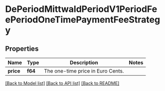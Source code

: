 # DePeriodMittwaldPeriodV1PeriodFeePeriodOneTimePaymentFeeStrategy

## Properties

Name | Type | Description | Notes
------------ | ------------- | ------------- | -------------
**price** | **f64** | The one-time price in Euro Cents. | 

[[Back to Model list]](../README.md#documentation-for-models) [[Back to API list]](../README.md#documentation-for-api-endpoints) [[Back to README]](../README.md)


